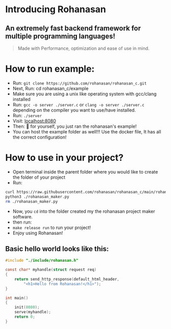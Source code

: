 # Introducing Rohanasan
## An extremely fast backend framework for multiple programming languages!

> Made with Performance, optimization and ease of use in mind.

# How to run example:
- Run: `git clone https://github.com/rohanasan/rohanasan_c.git`
- Next, Run: cd rohanasan_c/example
- Make sure you are using a unix like operating system with gcc/clang installed
- Run: `gcc -o server ./server.c`
  or `clang -o server ./server.c` depending on the compiler you want to use/have installed.
- Run: `./server`
- Visit: [localhost:8080](http://localhost:8080)
- Then: 👏 for yourself, you just ran the rohanasan's example!
- You can host the example folder as well!!! Use the docker file,
  It has all the correct configuration!

# How to use in your project?
- Open terminal inside the parent folder where you would like to create the folder of your project
- Run:
```sh
curl https://raw.githubusercontent.com/rohanasan/rohanasan_c/main/rohanasan_maker.py -o rohanasan_maker.py
python3 ./rohanasan_maker.py
rm ./rohanasan_maker.py
```
- Now, you `cd` into the folder created my the rohanasan project maker software.
- then run:
- `make release run` to run your project!
- Enjoy using Rohanasan!

## Basic hello world looks like this:
```c
#include "./include/rohanasan.h"

const char* myhandle(struct request req)
{
    return send_http_response(default_html_header,
        "<h1>Hello from Rohanasan!</h1>");
}

int main()
{
    init(8080);
    serve(myhandle);
    return 0;
}
```
